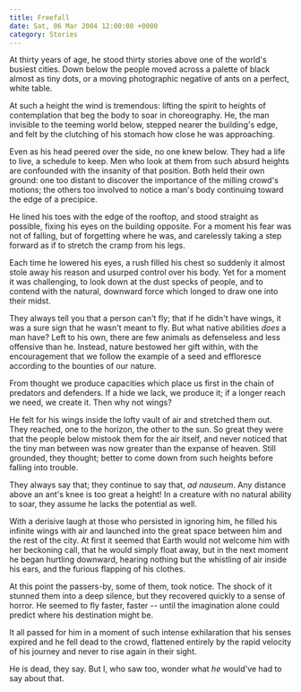 ```yaml
---
title: Freefall
date: Sat, 06 Mar 2004 12:00:00 +0000
category: Stories
---
```


At thirty years of age, he stood thirty stories above one of the world's
busiest cities.  Down below the people moved across a palette of black
almost as tiny dots, or a moving photographic negative of ants on a
perfect, white table.

At such a height the wind is tremendous: lifting the spirit to heights
of contemplation that beg the body to soar in choreography.  He, the man
invisible to the teeming world below, stepped nearer the building's
edge, and felt by the clutching of his stomach how close he was
approaching.

Even as his head peered over the side, no one knew below.  They had a
life to live, a schedule to keep.  Men who look at them from such absurd
heights are confounded with the insanity of that position.  Both held
their own ground: one too distant to discover the importance of the
milling crowd's motions; the others too involved to notice a man's body
continuing toward the edge of a precipice.

He lined his toes with the edge of the rooftop, and stood straight as
possible, fixing his eyes on the building opposite.  For a moment his
fear was not of falling, but of forgetting where he was, and carelessly
taking a step forward as if to stretch the cramp from his legs.

Each time he lowered his eyes, a rush filled his chest so suddenly it
almost stole away his reason and usurped control over his body.  Yet for
a moment it was challenging, to look down at the dust specks of people,
and to contend with the natural, downward force which longed to draw one
into their midst.

They always tell you that a person can't fly; that if he didn't have
wings, it was a sure sign that he wasn't meant to fly.  But what native
abilities *does* a man have?  Left to his own, there are few animals as
defenseless and less offensive than he.  Instead, nature bestowed her
gift within, with the encouragement that we follow the example of a seed
and effloresce according to the bounties of our nature.

From thought we produce capacities which place us first in the chain of
predators and defenders.  If a hide we lack, we produce it; if a longer
reach we need, we create it.  Then why not wings?

He felt for his wings inside the lofty vault of air and stretched them
out.  They reached, one to the horizon, the other to the sun.  So great
they were that the people below mistook them for the air itself, and
never noticed that the tiny man between was now greater than the expanse
of heaven.  Still grounded, they thought; better to come down from such
heights before falling into trouble.

They always say that; they continue to say that, *ad nauseum*.  Any
distance above an ant's knee is too great a height!  In a creature with
no natural ability to soar, they assume he lacks the potential as well.

With a derisive laugh at those who persisted in ignoring him, he filled
his infinite wings with air and launched into the great space between
him and the rest of the city.  At first it seemed that Earth would not
welcome him with her beckoning call, that he would simply float away,
but in the next moment he began hurtling downward, hearing nothing but
the whistling of air inside his ears, and the furious flapping of his
clothes.

At this point the passers-by, some of them, took notice.  The shock of
it stunned them into a deep silence, but they recovered quickly to a
sense of horror.  He seemed to fly faster, faster -- until the
imagination alone could predict where his destination might be.

It all passed for him in a moment of such intense exhilaration that his
senses expired and he fell dead to the crowd, flattened entirely by the
rapid velocity of his journey and never to rise again in their sight.

He is dead, they say.  But I, who saw too, wonder what *he* would've had
to say about that.


